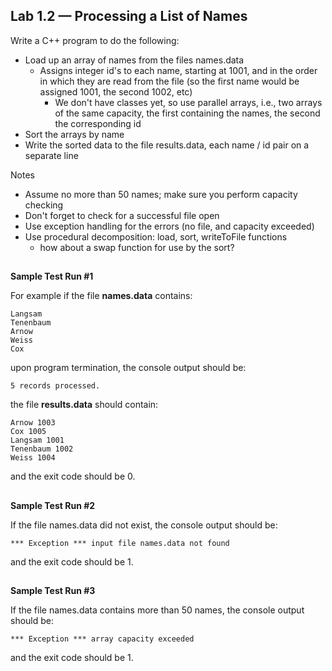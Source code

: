## Lab 1.2 — Processing a List of Names

Write a C++ program to do the following:
- Load up an array of names from the files names.data
  - Assigns integer id's to each name, starting at 1001, and in the order in which they are read from the file (so the first name would be assigned 1001, the second 1002, etc)
    - We don't have classes yet, so use parallel arrays, i.e., two arrays of the same capacity, the first containing the names, the second the corresponding id
- Sort the arrays by name
- Write the sorted data to the file results.data, each name / id pair on a separate line

Notes
- Assume no more than 50 names; make sure you perform capacity checking
- Don't forget to check for a successful file open
- Use exception handling for the errors (no file, and capacity exceeded)
- Use procedural decomposition: load, sort, writeToFile functions
  - how about a swap function for use by the sort?
  
##

**Sample Test Run #1**

For example if the file **names.data** contains:

```
Langsam
Tenenbaum
Arnow
Weiss
Cox
```

  
upon program termination, the console output should be:

```
5 records processed.
```


the file **results.data** should contain:

```
Arnow 1003
Cox 1005
Langsam 1001
Tenenbaum 1002
Weiss 1004
```
  and the exit code should be 0.
  
##
  
**Sample Test Run #2**

If the file names.data did not exist, the console output should be:

```
*** Exception *** input file names.data not found
```

and the exit code should be 1.

##

**Sample Test Run #3**

If the file names.data contains more than 50 names, the console output should be:

```
*** Exception *** array capacity exceeded
```
  
and the exit code should be 1.



